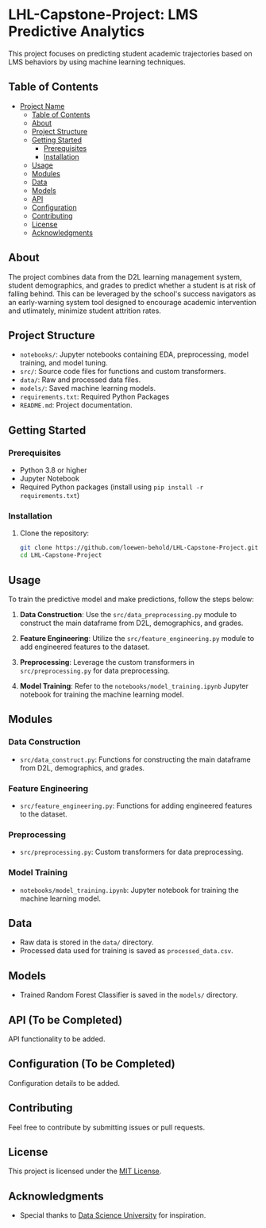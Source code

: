 # LHL-Capstone-Project: LMS Predictive Analytics

This project focuses on predicting student academic trajectories based on LMS behaviors by using machine learning techniques.

## Table of Contents

- [Project Name](#project-name)
  - [Table of Contents](#table-of-contents)
  - [About](#about)
  - [Project Structure](#project-structure)
  - [Getting Started](#getting-started)
    - [Prerequisites](#prerequisites)
    - [Installation](#installation)
  - [Usage](#usage)
  - [Modules](#modules)
  - [Data](#data)
  - [Models](#models)
  - [API](#api)
  - [Configuration](#configuration)
  - [Contributing](#contributing)
  - [License](#license)
  - [Acknowledgments](#acknowledgments)

## About

The project combines data from the D2L learning management system, student demographics, and grades to predict whether a student is at risk of falling behind.  This can be leveraged by the school's success navigators as an early-warning system tool designed to encourage academic intervention and utlimately, minimize student attrition rates.

## Project Structure

- `notebooks/`: Jupyter notebooks containing EDA, preprocessing, model training, and model tuning.
- `src/`: Source code files for functions and custom transformers.
- `data/`: Raw and processed data files.
- `models/`: Saved machine learning models.
- `requirements.txt`: Required Python Packages
- `README.md`: Project documentation.

## Getting Started

### Prerequisites

- Python 3.8 or higher
- Jupyter Notebook
- Required Python packages (install using `pip install -r requirements.txt`)

### Installation

1. Clone the repository:

   ```bash
   git clone https://github.com/loewen-behold/LHL-Capstone-Project.git
   cd LHL-Capstone-Project

## Usage

To train the predictive model and make predictions, follow the steps below:

1. **Data Construction**: Use the `src/data_preprocessing.py` module to construct the main dataframe from D2L, demographics, and grades.

2. **Feature Engineering**: Utilize the `src/feature_engineering.py` module to add engineered features to the dataset.

3. **Preprocessing**: Leverage the custom transformers in `src/preprocessing.py` for data preprocessing.

4. **Model Training**: Refer to the `notebooks/model_training.ipynb` Jupyter notebook for training the machine learning model.

## Modules

### Data Construction

- `src/data_construct.py`: Functions for constructing the main dataframe from D2L, demographics, and grades.

### Feature Engineering

- `src/feature_engineering.py`: Functions for adding engineered features to the dataset.

### Preprocessing

- `src/preprocessing.py`: Custom transformers for data preprocessing.

### Model Training

- `notebooks/model_training.ipynb`: Jupyter notebook for training the machine learning model.

## Data

- Raw data is stored in the `data/` directory.
- Processed data used for training is saved as `processed_data.csv`.

## Models

- Trained Random Forest Classifier is saved in the `models/` directory.

## API (To be Completed)

API functionality to be added.

## Configuration (To be Completed)

Configuration details to be added.

## Contributing

Feel free to contribute by submitting issues or pull requests.

## License

This project is licensed under the [MIT License](LICENSE).

## Acknowledgments

- Special thanks to [Data Science University](https://www.datascienceu.org/) for inspiration.
